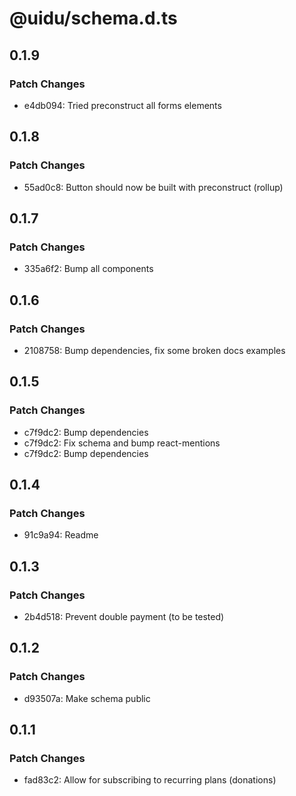 # @uidu/schema.d.ts

## 0.1.9

### Patch Changes

- e4db094: Tried preconstruct all forms elements

## 0.1.8

### Patch Changes

- 55ad0c8: Button should now be built with preconstruct (rollup)

## 0.1.7

### Patch Changes

- 335a6f2: Bump all components

## 0.1.6

### Patch Changes

- 2108758: Bump dependencies, fix some broken docs examples

## 0.1.5

### Patch Changes

- c7f9dc2: Bump dependencies
- c7f9dc2: Fix schema and bump react-mentions
- c7f9dc2: Bump dependencies

## 0.1.4

### Patch Changes

- 91c9a94: Readme

## 0.1.3

### Patch Changes

- 2b4d518: Prevent double payment (to be tested)

## 0.1.2

### Patch Changes

- d93507a: Make schema public

## 0.1.1

### Patch Changes

- fad83c2: Allow for subscribing to recurring plans (donations)
